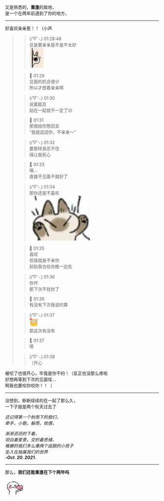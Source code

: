 又是熟悉的，**重逢**的故地，  
是一个在两年前遇到了你的地方，  

---
好喜欢亲亲惹！！（小声


> > (/▽＼) 01:28:48  
> > 总是要亲亲是不是不太好  
> > ![](../../IMAGES/MEME/1697732644.jpg)
>
> > 💖 01:29  
> > 见面的机会很少  
> > 所以才想着亲亲啊
>
> > (/▽＼) 01:30  
> > 说着能忍  
> > 贴在一起就不一定了😥
>
> > 💖 01:31  
> > 那我给你憋回去  
> > “我就逗逗你，不亲亲～”
>
> > (/▽＼) 01:32  
> > 要那样真忍不住  
> > 得让我死心
>
> > 💖 01:33  
> > 哦…  
> > 直接不见面不就好了
>
> > (/▽＼) 01:34  
> > 那你还是不喜欢  
> > ![](../../IMAGES/MEME/1697732648.jpg)
>
> > 💖 01:35  
> > 喜欢  
> > 但我就是不亲你  
> > 贴贴我也给你推一边去
>
> > (/▽＼) 01:36  
> > 你坏  
> > 那下次不找你了
>
> > 💖 01:36  
> > 有没有下次我说的算
>
> > (/▽＼) 01:37  
> > ![](../../IMAGES/EMOJI/崇拜.gif)  
> > 那这次有没有
>
> > 💖 01:37  
> > 嗯
>
> > (/▽＼) 01:38  
> > （开心  

被咬了也很开心，毕竟是你干的！（反正也没那么疼啦  
好想再等到下次的见面哇...  
啊我也要咬你咬你！！（  

---

没想到，断断续续的在一起了那么久，  
一下子就是两个秋天过去了  

*还记得第一个秋雨下的我们，*  
*牵手，小跑，躲雨，依偎，*  

*淅淅沥沥的下着，*  
*坦白着爱意，交织着思绪，*  
*稚嫩的我们多么像两个逃脱的小孩子*  
*坠入在独属我们的世界*  
***-Oct. 20. 2021.***

---

那么，**我们还能重逢在下个两年吗**  

![](../../IMAGES/MEME/1690728698.png)
